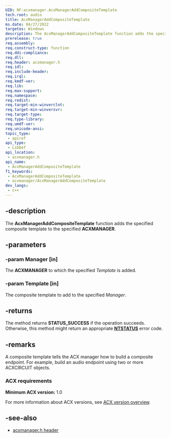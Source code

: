 ```yaml
---
UID: NF:acxmanager.AcxManagerAddCompositeTemplate
tech.root: audio
title: AcxManagerAddCompositeTemplate
ms.date: 04/27/2022
targetos: Windows
description: The AcxManagerAddCompositeTemplate function adds the specified composite template to the specified ACXMANAGER.
prerelease: true
req.assembly: 
req.construct-type: function
req.ddi-compliance: 
req.dll: 
req.header: acxmanager.h
req.idl: 
req.include-header: 
req.irql: 
req.kmdf-ver: 
req.lib: 
req.max-support: 
req.namespace: 
req.redist: 
req.target-min-winverclnt: 
req.target-min-winversvr: 
req.target-type: 
req.type-library: 
req.umdf-ver: 
req.unicode-ansi: 
topic_type:
 - apiref
api_type:
 - LibDef
api_location:
 - acxmanager.h
api_name:
 - AcxManagerAddCompositeTemplate
f1_keywords:
 - AcxManagerAddCompositeTemplate
 - acxmanager/AcxManagerAddCompositeTemplate
dev_langs:
 - c++
---
```


## -description

The **AcxManagerAddCompositeTemplate** function adds the specified composite template to the specified **ACXMANAGER**.

## -parameters

### -param Manager [in]

The **ACXMANAGER** to which the specified *Template* is added.

### -param Template [in]

The composite template to add to the specified *Manager*.

## -returns

The method returns **STATUS_SUCCESS** if the operation succeeds. Otherwise, this method might return an appropriate **[NTSTATUS](/windows-hardware/drivers/kernel/ntstatus-values)** error code.

## -remarks

A composite template tells the ACX manager how to build a composite endpoint. For example, build an audio endpoint using two or more ACXCIRCUIT objects.

### ACX requirements

**Minimum ACX version:** 1.0

For more information about ACX versions, see [ACX version overview](/windows-hardware/drivers/audio/acx-version-overview).

## -see-also

- [acxmanager.h header](index.md)

